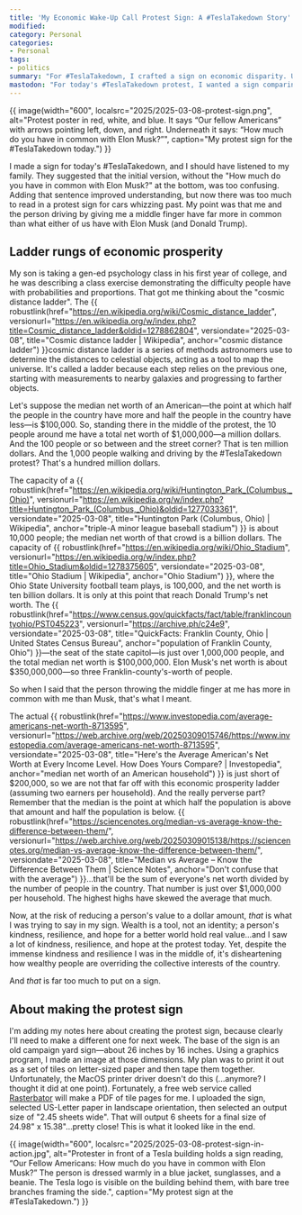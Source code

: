 ```yaml
---
title: 'My Economic Wake-Up Call Protest Sign: A #TeslaTakedown Story'
modified: 
category: Personal
categories:
- Personal
tags:
- politics
summary: "For #TeslaTakedown, I crafted a sign on economic disparity. Using a &ldquo;cosmic distance ladder,&rdquo; I aimed to show that while 1,000 passersby might collectively hold $100M, Musk's net worth of $350B highlights our shared realities versus billionaire influence."
mastodon: "For today's #TeslaTakedown protest, I wanted a sign comparing the economic disparity between the typical protestor and Elon Musk. This sign probably didn't get the point across, but here is what I was thinking. Using a &ldquo;cosmic distance ladder&rdquo; analogy, I wanted to show the vast wealth divide: while 1,000 passersby might collectively possess $100M, Musk alone holds $350B. This is our shared economic realities over the billionaires running the country."
---
```


{{ image(width="600", localsrc="2025/2025-03-08-protest-sign.png", alt="Protest poster in red, white, and blue. It says “Our fellow Americans” with arrows pointing left, down, and right. Underneath it says: “How much do you have in common with Elon Musk?”", caption="My protest sign for the #TeslaTakedown today.") }} 

I made a sign for today's #TeslaTakedown, and I should have listened to my family. 
They suggested that the initial version, without the "How much do you have in common with Elon Musk?" at the bottom, was too confusing. 
Adding that sentence improved understanding, but now there was too much to read in a protest sign for cars whizzing past. 
My point was that me and the person driving by giving me a middle finger have far more in common than what either of us have with Elon Musk (and Donald Trump). 

## Ladder rungs of economic prosperity

My son is taking a gen-ed psychology class in his first year of college, and he was describing a class exercise demonstrating the difficulty people have with probabilities and proportions. 
That got me thinking about the "cosmic distance ladder". 
The {{ robustlink(href="https://en.wikipedia.org/wiki/Cosmic_distance_ladder", versionurl="https://en.wikipedia.org/w/index.php?title=Cosmic_distance_ladder&oldid=1278862804", versiondate="2025-03-08", title="Cosmic distance ladder | Wikipedia", anchor="cosmic distance ladder") }}cosmic distance ladder is a series of methods astronomers use to determine the distances to celestial objects, acting as a tool to map the universe. 
It's called a ladder because each step relies on the previous one, starting with measurements to nearby galaxies and progressing to farther objects.

Let's suppose the median net worth of an American—the point at which half the people in the country have more and half the people in the country have less—is $100,000. 
So, standing there in the middle of the protest, the 10 people around me have a total net worth of $1,000,000—a million dollars. 
And the 100 people or so between and the street corner? That is ten million dollars. 
And the 1,000 people walking and driving by the #TeslaTakedown protest? That's a hundred million dollars.

The capacity of a {{ robustlink(href="https://en.wikipedia.org/wiki/Huntington_Park_(Columbus,_Ohio)", versionurl="https://en.wikipedia.org/w/index.php?title=Huntington_Park_(Columbus,_Ohio)&oldid=1277033361", versiondate="2025-03-08", title="Huntington Park (Columbus, Ohio) | Wikipedia", anchor="triple-A minor league baseball stadium") }} is about 10,000 people; the median net worth of that crowd is a billion dollars. 
The capacity of {{ robustlink(href="https://en.wikipedia.org/wiki/Ohio_Stadium", versionurl="https://en.wikipedia.org/w/index.php?title=Ohio_Stadium&oldid=1278375605", versiondate="2025-03-08", title="Ohio Stadium | Wikipedia", anchor="Ohio Stadium") }}, where the Ohio State University football team plays, is 100,000, and the net worth is ten billion dollars.
It is only at this point that reach Donald Trump's net worth. 
The {{ robustlink(href="https://www.census.gov/quickfacts/fact/table/franklincountyohio/PST045223", versionurl="https://archive.ph/c24e9", versiondate="2025-03-08", title="QuickFacts: Franklin County, Ohio | United States Census Bureau", anchor="population of Franklin County, Ohio") }}—the seat of the state capitol—is just over 1,000,000 people, and the total median net worth is $100,000,000. 
Elon Musk's net worth is about $350,000,000—so three Franklin-county's-worth of people. 

So when I said that the person throwing the middle finger at me has more in common with me than Musk, that's what I meant.

The actual {{ robustlink(href="https://www.investopedia.com/average-americans-net-worth-8713595", versionurl="https://web.archive.org/web/20250309015746/https://www.investopedia.com/average-americans-net-worth-8713595", versiondate="2025-03-08", title="Here's the Average American's Net Worth at Every Income Level. How Does Yours Compare? | Investopedia", anchor="median net worth of an American household") }} is just short of $200,000, so we are not that far off with this economic prosperity ladder (assuming two earners per household). 
And the really perverse part? 
Remember that the median is the point at which half the population is above that amount and half the population is below. 
{{ robustlink(href="https://sciencenotes.org/median-vs-average-know-the-difference-between-them/", versionurl="https://web.archive.org/web/20250309015138/https://sciencenotes.org/median-vs-average-know-the-difference-between-them/", versiondate="2025-03-08", title="Median vs Average – Know the Difference Between Them | Science Notes", anchor="Don't confuse that with the average") }}...that'll be the sum of everyone's net worth divided by the number of people in the country. 
That number is just over $1,000,000 per household. 
The highest highs have skewed the average that much.

Now, at the risk of reducing a person's value to a dollar amount, _that_ is what I was trying to say in my sign. 
Wealth is a tool, not an identity; a person's kindness, resilience, and hope for a better world hold real value...and I saw a lot of kindness, resilience, and hope at the protest today. 
Yet, despite the immense kindness and resilience I was in the middle of, it's disheartening how wealthy people are overriding the collective interests of the country.

And _that_ is far too much to put on a sign.


## About making the protest sign

I'm adding my notes here about creating the protest sign, because clearly I'll need to make a different one for next week. 
The base of the sign is an old campaign yard sign—about 26 inches by 16 inches. 
Using a graphics program, I made an image at those dimensions. 
My plan was to print it out as a set of tiles on letter-sized paper and then tape them together. 
Unfortunately, the MacOS printer driver doesn't do this (...anymore? I thought it did at one point). 
Fortunately, a free web service called [Rasterbator](https://rasterbator.net/) will make a PDF of tile pages for me. 
I uploaded the sign, selected US-Letter paper in landscape orientation, then selected an output size of "2.45 sheets wide".
That will output 6 sheets for a final size of 24.98" x 15.38"...pretty close!
This is what it looked like in the end.

{{ image(width="600", localsrc="2025/2025-03-08-protest-sign-in-action.jpg", alt="Protester in front of a Tesla building holds a sign reading, “Our Fellow Americans: How much do you have in common with Elon Musk?” The person is dressed warmly in a blue jacket, sunglasses, and a beanie. The Tesla logo is visible on the building behind them, with bare tree branches framing the side.", caption="My protest sign at the #TeslaTakedown.") }} 
